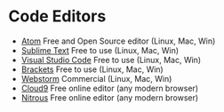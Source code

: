 # Code Editors

* [Atom](https://atom.io/) Free and Open Source editor \(Linux, Mac, Win\)
* [Sublime Text](https://www.sublimetext.com/) Free to use \(Linux, Mac, Win\)
* [Visual Studio Code](https://code.visualstudio.com/) Free to use \(Linux, Mac, Win\)
* [Brackets](http://brackets.io/) Free to use \(Linux, Mac, Win\)
* [Webstorm](https://www.jetbrains.com/webstorm/) Commercial \(Linux, Mac, Win\)
* [Cloud9](https://c9.io/) Free online editor \(any modern browser\)
* [Nitrous](https://www.nitrous.io/) Free online editor \(any modern browser\)
